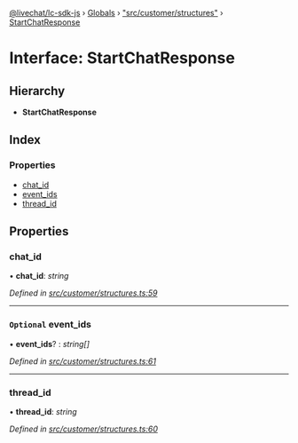 [@livechat/lc-sdk-js](../README.md) › [Globals](../globals.md) › ["src/customer/structures"](../modules/_src_customer_structures_.md) › [StartChatResponse](_src_customer_structures_.startchatresponse.md)

# Interface: StartChatResponse

## Hierarchy

* **StartChatResponse**

## Index

### Properties

* [chat_id](_src_customer_structures_.startchatresponse.md#chat_id)
* [event_ids](_src_customer_structures_.startchatresponse.md#optional-event_ids)
* [thread_id](_src_customer_structures_.startchatresponse.md#thread_id)

## Properties

###  chat_id

• **chat_id**: *string*

*Defined in [src/customer/structures.ts:59](https://github.com/livechat/lc-sdk-js/blob/aff69b2/src/customer/structures.ts#L59)*

___

### `Optional` event_ids

• **event_ids**? : *string[]*

*Defined in [src/customer/structures.ts:61](https://github.com/livechat/lc-sdk-js/blob/aff69b2/src/customer/structures.ts#L61)*

___

###  thread_id

• **thread_id**: *string*

*Defined in [src/customer/structures.ts:60](https://github.com/livechat/lc-sdk-js/blob/aff69b2/src/customer/structures.ts#L60)*
